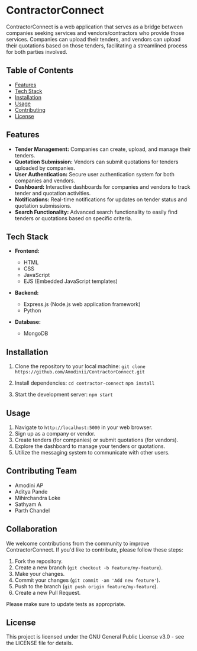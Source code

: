 # ContractorConnect
ContractorConnect is a web application that serves as a bridge between companies seeking services and vendors/contractors who provide those services. Companies can upload their tenders, and vendors can upload their quotations based on those tenders, facilitating a streamlined process for both parties involved.


## Table of Contents

- [Features](#features)
- [Tech Stack](#tech-stack)
- [Installation](#installation)
- [Usage](#usage)
- [Contributing](#contributing)
- [License](#license)

## Features

- **Tender Management:** Companies can create, upload, and manage their tenders.
- **Quotation Submission:** Vendors can submit quotations for tenders uploaded by companies.
- **User Authentication:** Secure user authentication system for both companies and vendors.
- **Dashboard:** Interactive dashboards for companies and vendors to track tender and quotation activities.
- **Notifications:** Real-time notifications for updates on tender status and quotation submissions.
- **Search Functionality:** Advanced search functionality to easily find tenders or quotations based on specific criteria.


## Tech Stack

- **Frontend:**
  - HTML
  - CSS
  - JavaScript
  - EJS (Embedded JavaScript templates)
  
- **Backend:**
  - Express.js (Node.js web application framework)
  - Python
  
- **Database:**
  - MongoDB

## Installation

1. Clone the repository to your local machine:
 ```git clone https://github.com/Amodinii/ContractorConnect.git ```

 2. Install dependencies:
      ```cd contractor-connect```
      ```npm install```


3. Start the development server:
       ```npm start```


## Usage

1. Navigate to `http://localhost:5000` in your web browser.
2. Sign up as a company or vendor.
3. Create tenders (for companies) or submit quotations (for vendors).
4. Explore the dashboard to manage your tenders or quotations.
5. Utilize the messaging system to communicate with other users.

## Contributing Team

- Amodini AP
- Aditya Pande
- Mihirchandra Loke
- Sathyam A
- Parth Chandel

## Collaboration

We welcome contributions from the community to improve ContractorConnect. If you'd like to contribute, please follow these steps:

1. Fork the repository.
2. Create a new branch (`git checkout -b feature/my-feature`).
3. Make your changes.
4. Commit your changes (`git commit -am 'Add new feature'`).
5. Push to the branch (`git push origin feature/my-feature`).
6. Create a new Pull Request.

Please make sure to update tests as appropriate.

## License

This project is licensed under the GNU General Public License v3.0 - see the LICENSE file for details.
